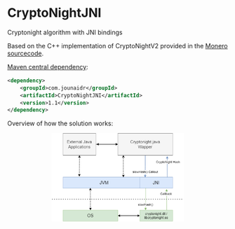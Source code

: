 # CryptoNightJNI
Cryptonight algorithm with JNI bindings

Based on the C++ implementation of CryptoNightV2 provided in the [Monero sourcecode](https://github.com/monero-project/monero/commit/f3cd51a12b202875bd8191668aceb8a4f810ecd4).

[Maven central dependency](https://mvnrepository.com/artifact/com.jounaidr/CryptoNightJNI):
```xml
<dependency>
    <groupId>com.jounaidr</groupId>
    <artifactId>CryptoNightJNI</artifactId>
    <version>1.1</version>
</dependency>
```

Overview of how the solution works:

<p align="center" width="100%">
    <img width="60%" src="https://github.com/jounaidr/CryptoNightJNI/blob/main/docs/resources/CryptonightJNI_wrapper_diagram.png"> 
</p>

